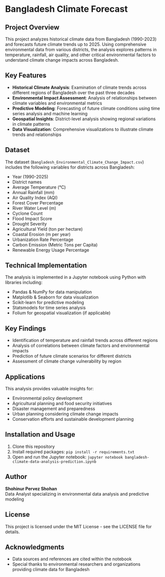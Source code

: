 # Bangladesh Climate Forecast

## Project Overview
This project analyzes historical climate data from Bangladesh (1990-2023) and forecasts future climate trends up to 2025. Using comprehensive environmental data from various districts, the analysis explores patterns in temperature, rainfall, air quality, and other critical environmental factors to understand climate change impacts across Bangladesh.

## Key Features
- **Historical Climate Analysis**: Examination of climate trends across different regions of Bangladesh over the past three decades
- **Environmental Impact Assessment**: Analysis of relationships between climate variables and environmental metrics
- **Predictive Modeling**: Forecasting of future climate conditions using time series analysis and machine learning
- **Geospatial Insights**: District-level analysis showing regional variations in climate patterns
- **Data Visualization**: Comprehensive visualizations to illustrate climate trends and relationships

## Dataset
The dataset (`Bangladesh_Environmental_Climate_Change_Impact.csv`) includes the following variables for districts across Bangladesh:
- Year (1990-2025)
- District names
- Average Temperature (°C)
- Annual Rainfall (mm)
- Air Quality Index (AQI)
- Forest Cover Percentage
- River Water Level (m)
- Cyclone Count
- Flood Impact Score
- Drought Severity
- Agricultural Yield (ton per hectare)
- Coastal Erosion (m per year)
- Urbanization Rate Percentage
- Carbon Emission (Metric Tons per Capita)
- Renewable Energy Usage Percentage

## Technical Implementation
The analysis is implemented in a Jupyter notebook using Python with libraries including:
- Pandas & NumPy for data manipulation
- Matplotlib & Seaborn for data visualization
- Scikit-learn for predictive modeling
- Statsmodels for time series analysis
- Folium for geospatial visualization (if applicable)

## Key Findings
- Identification of temperature and rainfall trends across different regions
- Analysis of correlations between climate factors and environmental impacts
- Prediction of future climate scenarios for different districts
- Assessment of climate change vulnerability by region

## Applications
This analysis provides valuable insights for:
- Environmental policy development
- Agricultural planning and food security initiatives
- Disaster management and preparedness
- Urban planning considering climate change impacts
- Conservation efforts and sustainable development planning

## Installation and Usage
1. Clone this repository
2. Install required packages: `pip install -r requirements.txt`
3. Open and run the Jupyter notebook: `jupyter notebook bangladesh-climate-data-analysis-prediction.ipynb`

## Author
**Shohinur Pervez Shohan**  
Data Analyst specializing in environmental data analysis and predictive modeling

## License
This project is licensed under the MIT License - see the LICENSE file for details.

## Acknowledgments
- Data sources and references are cited within the notebook
- Special thanks to environmental researchers and organizations providing climate data for Bangladesh